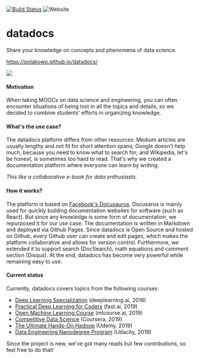 [![Build Status](https://travis-ci.org/polakowo/datadocs.svg?branch=master)](https://travis-ci.org/polakowo/datadocs)
![Website](https://img.shields.io/website/https/polakowo.github.io/datadocs.svg)

# datadocs
Share your knowledge on concepts and phenomena of data science.

https://polakowo.github.io/datadocs/

<img src="https://github.com/polakowo/datadocs/blob/master/website/static/img/favicon.ico"/>

#### Motivation
When taking MOOCs on data science and engineering, you can often encounter situations of being lost in all the topics and details, so we decided to combine students' efforts in organizing knowledge.

#### What's the use case?
The datadocs platform differs from other resources: Medium articles are usually lengthy and not fit for short attention spans; Google doesn't help much, because you need to know what to search for; and Wikipedia, let's be honest, is sometimes too hard to read. That's why we created a documentation platform where everyone can learn by writing. 

*This like a collaborative e-book for data enthusiasts.*

#### How it works?
The platform is based on [Facebook's Docusaurus](https://docusaurus.io). Docusarus is mainly used for quickly building documentation websites for software (such as React). But since any knowledge is some form of documentation, we repurposed it for our use case. The documentation is written in Markdown and deployed via Github Pages. Since datadocs is Open Source and hosted on Github, every Github user can create and edit pages, which makes the platform collaborative and allows for version control. Furthermore, we extended it to support search (DocSearch), math equations and comment section (Disqus). At the end, datadocs has become very powerful while remaining easy to use.

#### Current status
Currently, datadocs covers topics from the following courses:
- [Deep Learning Specialization](https://www.deeplearning.ai/deep-learning-specialization/) (deeplearning.ai, 2018)
- [Practical Deep Learning for Coders](https://course.fast.ai) (fast.ai, 2019)
- [Open Machine Learning Course](https://mlcourse.ai) (mlcourse.ai, 2019)
- [Competitive Data Science](https://www.coursera.org/learn/competitive-data-science) (Coursera, 2019)
- [The Ultimate Hands-On Hadoop](https://www.udemy.com/the-ultimate-hands-on-hadoop-tame-your-big-data/) (Udemy, 2019)
- [Data Engineering Nanodegree Program](https://eu.udacity.com/course/data-engineer-nanodegree--nd027) (Udacity, 2019)

Since the project is new, we've got many reads but few contributions, so feel free to do that!
